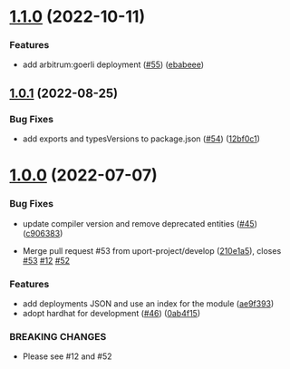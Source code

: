 # [1.1.0](https://github.com/uport-project/ethr-did-registry/compare/1.0.1...1.1.0) (2022-10-11)


### Features

* add arbitrum:goerli deployment ([#55](https://github.com/uport-project/ethr-did-registry/issues/55)) ([ebabeee](https://github.com/uport-project/ethr-did-registry/commit/ebabeee54a0e33110f3516364178910761466ec7))

## [1.0.1](https://github.com/uport-project/ethr-did-registry/compare/1.0.0...1.0.1) (2022-08-25)


### Bug Fixes

* add exports and typesVersions to package.json ([#54](https://github.com/uport-project/ethr-did-registry/issues/54)) ([12bf0c1](https://github.com/uport-project/ethr-did-registry/commit/12bf0c1f355d08c55471859edef4e9246ec88b4b))

# [1.0.0](https://github.com/uport-project/ethr-did-registry/compare/v0.0.3...1.0.0) (2022-07-07)


### Bug Fixes

* update compiler version and remove deprecated entities ([#45](https://github.com/uport-project/ethr-did-registry/issues/45)) ([c906383](https://github.com/uport-project/ethr-did-registry/commit/c90638361a76d247d61ef4e3eb245a78cf587f91))


* Merge pull request #53 from uport-project/develop ([210e1a5](https://github.com/uport-project/ethr-did-registry/commit/210e1a5536e41e453ab6e81db6faee0d4f284f5c)), closes [#53](https://github.com/uport-project/ethr-did-registry/issues/53) [#12](https://github.com/uport-project/ethr-did-registry/issues/12) [#52](https://github.com/uport-project/ethr-did-registry/issues/52)


### Features

* add deployments JSON and use an index for the module ([ae9f393](https://github.com/uport-project/ethr-did-registry/commit/ae9f39381d8a8c1c029a609b88dcaa9a3a951ab7))
* adopt hardhat for development ([#46](https://github.com/uport-project/ethr-did-registry/issues/46)) ([0ab4f15](https://github.com/uport-project/ethr-did-registry/commit/0ab4f151ddde5b7739b97827c4fb901289f57892))


### BREAKING CHANGES

* Please see #12 and #52
